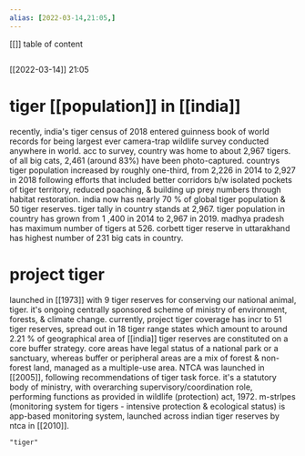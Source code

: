 ```yaml
---
alias: [2022-03-14,21:05,]
---
```

[[]]
table of content
```toc
```

[[2022-03-14]] 21:05
# tiger [[population]] in [[india]]
recently, india's tiger census of 2018 entered guinness book of world records for being largest ever camera-trap wildlife survey conducted anywhere in world.
acc to survey, country was home to about 2,967 tigers.
of all big cats, 2,461 (around 83%) have been photo-captured.
countrys tiger population increased by roughly one-third, from 2,226 in 2014 to 2,927 in 2018 following efforts that included better corridors b/w isolated pockets of tiger territory, reduced poaching, & building up prey numbers through habitat restoration.
india now has nearly 70 % of global tiger population & 50 tiger reserves. tiger tally in country stands at 2,967.
tiger population in country has grown from 1 ,400 in 2014 to 2,967 in 2019.
madhya pradesh has maximum number of tigers at 526.
corbett tiger reserve in uttarakhand has highest number of 231 big cats in country.
# project tiger
launched in [[1973]] with 9 tiger reserves for conserving our national animal, tiger.
it's ongoing centrally sponsored scheme of ministry of environment, forests, & climate change.
currently, project tiger coverage has incr to 51 tiger reserves, spread out in 18 tiger range states which amount to around 2.21 % of geographical area of [[india]]
tiger reserves are constituted on a core buffer strategy.
core areas have legal status of a national park or a sanctuary, whereas buffer or peripheral areas are a mix of forest & non-forest land, managed as a multiple-use area.
NTCA was launched in [[2005]], following recommendations of tiger task force. it's a statutory body of ministry, with overarching supervisory/coordination role, performing functions as provided in wildlife (protection) act, 1972.
m-strlpes (monitoring system for tigers - intensive protection & ecological status) is app-based monitoring system, launched across indian tiger reserves by ntca in [[2010]].
```query
"tiger"
```